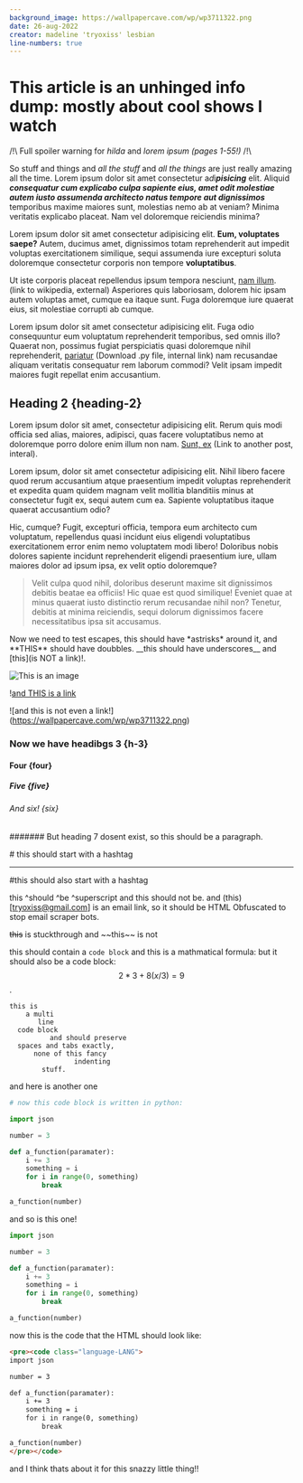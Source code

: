 ```yaml
---
background_image: https://wallpapercave.com/wp/wp3711322.png
date: 26-aug-2022
creator: madeline 'tryoxiss' lesbian 
line-numbers: true
---
```

<!-- This should be converted into HTML and go into /blog when running builder.py --> 
# This article is an unhinged info dump: mostly about cool shows I watch
<!--(this should have the ID of #content ALWAYS) -->

/!\ Full spoiler warning for *hilda* and *lorem ipsum (pages 1-55!)* /!\

So stuff and things and *all the stuff* and *all the things* are just really amazing all the time. Lorem ipsum dolor sit amet consectetur a*d*i***pisicing*** elit. Aliquid ***consequatur cum explicabo culpa sapiente eius, amet odit molestiae autem iusto assumenda architecto natus tempore aut dignissimos*** temporibus maxime maiores sunt, molestias nemo ab at veniam? Minima veritatis explicabo placeat. Nam vel doloremque reiciendis minima?

Lorem ipsum dolor sit amet consectetur adipisicing elit. **Eum, voluptates saepe?** Autem, ducimus amet, dignissimos totam reprehenderit aut impedit voluptas exercitationem similique, sequi assumenda iure excepturi soluta doloremque consectetur corporis non tempore __voluptatibus__.

Ut iste corporis placeat repellendus ipsum tempora nesciunt, [nam illum](wikipedia.org). (link to wikipedia, external) Asperiores quis laboriosam, dolorem hic ipsam autem voluptas amet, cumque ea itaque sunt. Fuga doloremque iure quaerat eius, sit molestiae corrupti ab cumque.

Lorem ipsum dolor sit amet consectetur adipisicing elit. Fuga odio consequuntur eum voluptatum reprehenderit temporibus, sed omnis illo? Quaerat non, possimus fugiat perspiciatis quasi doloremque nihil reprehenderit, [pariatur](/mystuff/dnd-tracker/dnd-tracker.py) (Download .py file, internal link) nam recusandae aliquam veritatis consequatur rem laborum commodi? Velit ipsam impedit maiores fugit repellat enim accusantium.

## Heading 2 {heading-2}

Lorem ipsum dolor sit amet, consectetur adipisicing elit. Rerum quis modi officia sed alias, maiores, adipisci, quas facere voluptatibus nemo at doloremque porro dolore enim illum non nam. [Sunt, ex](/blog/other-post.html) (Link to another post, interal).

Lorem ipsum, dolor sit amet consectetur adipisicing elit. Nihil libero facere quod rerum accusantium atque praesentium impedit voluptas reprehenderit et expedita quam quidem magnam velit mollitia blanditiis minus at consectetur fugit ex, sequi autem cum ea. Sapiente voluptatibus itaque quaerat accusantium odio?

Hic, cumque? Fugit, excepturi officia, tempora eum architecto cum voluptatum, repellendus quasi incidunt eius eligendi voluptatibus exercitationem error enim nemo voluptatem modi libero! Doloribus nobis dolores sapiente incidunt reprehenderit eligendi praesentium iure, ullam maiores dolor ad ipsum ipsa, ex velit optio doloremque?

> Velit culpa quod nihil, doloribus deserunt maxime sit dignissimos debitis beatae ea officiis! Hic quae est quod similique! Eveniet quae at minus quaerat iusto distinctio rerum recusandae nihil non? Tenetur, debitis at minima reiciendis, sequi dolorum dignissimos facere necessitatibus ipsa sit accusamus.

Now we need to test escapes, this should have \*astrisks\* around it, and \*\*THIS\*\* should have doubbles. \_\_this should have underscores\_\_ and \[this](is NOT a link)!. 

![This is an image](https://wallpapercave.com/wp/wp3711322.png)

\![and THIS is a link](https://wallpapercave.com/wp/wp3711322.png)

\!\[and this is not even a link!](https://wallpapercave.com/wp/wp3711322.png)

### Now we have headibgs 3 {h-3}

#### Four {four}

##### Five {five}

###### And six! {six}

####### But heading 7 dosent exist, so this should be a paragraph. 

\# this should start with a hashtag

---

#this should also start with a hashtag

this ^should ^be ^superscript and this should not be. and (this)[tryoxiss@gmail.com] is an email link, so it should be HTML Obfuscated to stop email scraper bots.

~~this~~ is stuckthrough and \~\~this\~\~ is not

this should contain a `code block` and this is a mathmatical formula: but it should also be a code block: $$2 * 3 + 8(x / 3) = 9$$. 

```
this is
    a multi
       line
  code block
          and should preserve
  spaces and tabs exactly, 
      none of this fancy 
                indenting
        stuff. 
```

and here is another one 

```python
# now this code block is written in python: 

import json 

number = 3

def a_function(paramater): 
    i += 3
    something = i
    for i in range(0, something)
        break 

a_function(number)
```

and so is this one!

```py
import json 

number = 3

def a_function(paramater): 
    i += 3
    something = i
    for i in range(0, something)
        break 

a_function(number)
```

now this is the code that the HTML should look like: 

```html 
<pre><code class="language-LANG">
import json 

number = 3

def a_function(paramater): 
    i += 3
    something = i
    for i in range(0, something)
        break 

a_function(number)
</pre></code>
```

and I think thats about it for this snazzy little thing!!